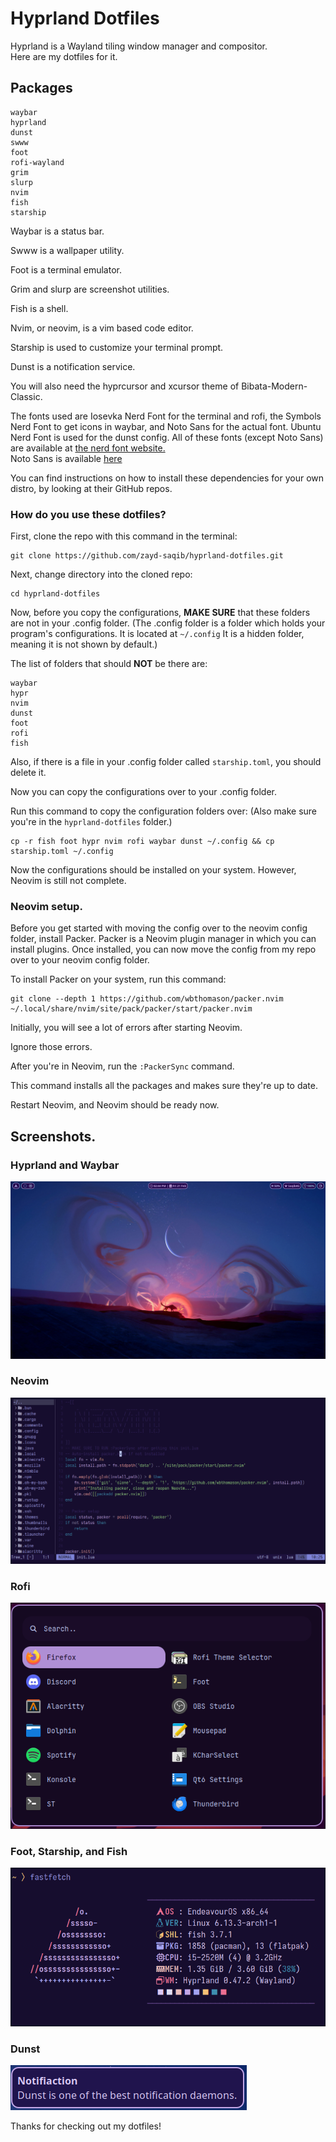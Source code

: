 # Hyprland Dotfiles
Hyprland is a Wayland tiling window manager and compositor.\
Here are my dotfiles for it.
## Packages
```
waybar
hyprland
dunst
swww
foot
rofi-wayland
grim
slurp
nvim
fish
starship
```
Waybar is a status bar.

Swww is a wallpaper utility.

Foot is a terminal emulator.

Grim and slurp are screenshot utilities.

Fish is a shell.

Nvim, or neovim, is a vim based code editor.

Starship is used to customize your terminal prompt.

Dunst is a notification service.

You will also need the hyprcursor and xcursor theme of Bibata-Modern-Classic.

The fonts used are Iosevka Nerd Font for the terminal and rofi, the Symbols Nerd Font to get icons in waybar, and Noto Sans for the actual font. Ubuntu Nerd Font is used for the dunst config. All of these fonts (except Noto Sans) are available at [the nerd font website.](https://nerdfonts.com)\
Noto Sans is available [here](https://fonts.google.com/noto/specimen/Noto+Sans)



You can find instructions on how to install these dependencies for your own distro, by looking at their GitHub repos.

### How do you use these dotfiles?
First, clone the repo with this command in the terminal:

```
git clone https://github.com/zayd-saqib/hyprland-dotfiles.git
```

Next, change directory into the cloned repo:

```
cd hyprland-dotfiles
```

Now, before you copy the configurations, **MAKE SURE** that these folders are not in your .config folder. (The .config folder is a folder which holds your program's configurations. It is located at `~/.config` It is a hidden folder, meaning it is not shown by default.)

The list of folders that should **NOT** be there are:

```
waybar
hypr
nvim
dunst
foot
rofi
fish
```

Also, if there is a file in your .config folder called `starship.toml`, you should delete it.

Now you can copy the configurations over to your .config folder.

Run this command to copy the configuration folders over: (Also make sure you're in the `hyprland-dotfiles` folder.)

```
cp -r fish foot hypr nvim rofi waybar dunst ~/.config && cp starship.toml ~/.config
```

Now the configurations should be installed on your system. However, Neovim is still not complete.

### Neovim setup.
Before you get started with moving the config over to the neovim config folder, install Packer. Packer is a Neovim plugin manager in which you can install plugins. Once installed, you can now move the config from my repo over to your neovim config folder.

To install Packer on your system, run this command:

```
git clone --depth 1 https://github.com/wbthomason/packer.nvim ~/.local/share/nvim/site/pack/packer/start/packer.nvim
```

Initially, you will see a lot of errors after starting Neovim.

Ignore those errors.

After you're in Neovim, run the `:PackerSync` command.

This command installs all the packages and makes sure they're up to date.

Restart Neovim, and Neovim should be ready now.

## Screenshots.

### Hyprland and Waybar

<img src="assets/hypr.png">

### Neovim

<img src="assets/nvim1.png">

### Rofi

<img src="assets/rofi.png">

### Foot, Starship, and Fish

<img src="assets/foot.png">

### Dunst

<img src="assets/dunst1.png">

Thanks for checking out my dotfiles!
